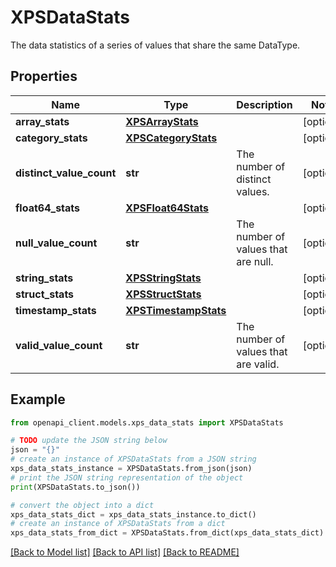 # XPSDataStats

The data statistics of a series of values that share the same DataType.

## Properties

Name | Type | Description | Notes
------------ | ------------- | ------------- | -------------
**array_stats** | [**XPSArrayStats**](XPSArrayStats.md) |  | [optional] 
**category_stats** | [**XPSCategoryStats**](XPSCategoryStats.md) |  | [optional] 
**distinct_value_count** | **str** | The number of distinct values. | [optional] 
**float64_stats** | [**XPSFloat64Stats**](XPSFloat64Stats.md) |  | [optional] 
**null_value_count** | **str** | The number of values that are null. | [optional] 
**string_stats** | [**XPSStringStats**](XPSStringStats.md) |  | [optional] 
**struct_stats** | [**XPSStructStats**](XPSStructStats.md) |  | [optional] 
**timestamp_stats** | [**XPSTimestampStats**](XPSTimestampStats.md) |  | [optional] 
**valid_value_count** | **str** | The number of values that are valid. | [optional] 

## Example

```python
from openapi_client.models.xps_data_stats import XPSDataStats

# TODO update the JSON string below
json = "{}"
# create an instance of XPSDataStats from a JSON string
xps_data_stats_instance = XPSDataStats.from_json(json)
# print the JSON string representation of the object
print(XPSDataStats.to_json())

# convert the object into a dict
xps_data_stats_dict = xps_data_stats_instance.to_dict()
# create an instance of XPSDataStats from a dict
xps_data_stats_from_dict = XPSDataStats.from_dict(xps_data_stats_dict)
```
[[Back to Model list]](../README.md#documentation-for-models) [[Back to API list]](../README.md#documentation-for-api-endpoints) [[Back to README]](../README.md)


